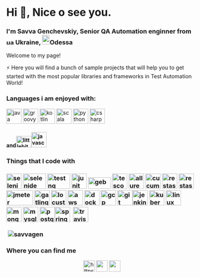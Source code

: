 <h1>Hi 👋, Nice o see you.</h1>
<h3 align="left">I'm Savva Genchevskiy, Senior QA Automation enginner</a> from <img src="https://cdn.webshopapp.com/shops/94414/files/54952182/ukraine-flag-icon-free-download.jpg" alt="ua", width="20" height="15"/> Ukraine, <img src="https://upload.wikimedia.org/wikipedia/commons/f/fe/Odessa-logo.gif" alt="ods", width="20" height="25"/>Odessa</h3>

Welcome to my page!

⚡ Here you will find a bunch of sample projects that will help you to get started with the most popular libraries and frameworks in Test Automation World!

<!--
**savvagen/savvagen** is a ✨ _special_ ✨ repository because its `README.md` (this file) appears on your GitHub profile.

Here are some ideas to get you started:

- 🔭 I’m currently working on ...
- 🌱 I’m currently learning ...
- 👯 I’m looking to collaborate on ...
- 🤔 I’m looking for help with ...
- 💬 Ask me about ...
- 📫 How to reach me: ...
- 😄 Pronouns: ...
- ⚡ Fun fact: ...
-->

<h3>Languages i am enjoyed with:</h3>
<p align="left">
<img src="https://49012036slamettriyanto.files.wordpress.com/2012/07/java.jpg" width="40" height="40" alt="java"/>
<img src="https://susudev.com/wp-content/uploads/2018/06/groovy1.png" width="40" height="40" alt="groovy"/>
<img src="https://apptractor.ru/wp-content/uploads/2017/05/kotlin_250x250.png" width="40" height="40" alt="kotlin"/>
<img src="https://devicons.github.io/devicon/devicon.git/icons/scala/scala-original-wordmark.svg" alt="scala" width="40" height="40"/>
<img src="https://devicons.github.io/devicon/devicon.git/icons/python/python-original.svg" width="40" height="40" alt="python" /> 
<img src="https://devicons.github.io/devicon/devicon.git/icons/csharp/csharp-original.svg" alt="csharp" width="40" height="40"/>
<h4 align="left">and<img alt="littlebit" src="https://emojipedia-us.s3.dualstack.us-west-1.amazonaws.com/thumbs/160/emojipedia/181/pinching-hand_1f90f.png" width="40" height="30"/><img src="https://devicons.github.io/devicon/devicon.git/icons/javascript/javascript-original.svg" alt="javascript" width="40" height="40"/></h4>
</p>


<h3>Things that I code with<h3>
<p align="left">
<img src="https://encrypted-tbn0.gstatic.com/images?q=tbn%3AANd9GcSbceG6BBP9VpjOERyc3dgsNc2Xyehjkm7xsA&usqp=CAU" alt="selenium" width="40" height="40"/>
<img src="https://habrastorage.org/webt/wz/cu/r3/wzcur3lohguxx4c6qnnjfp9wgri.jpeg" alt="selenide" width="60" height="40" alt="selenide"/>
<img src="https://automated-testing.info/uploads/default/original/2X/4/49950f4112bb39e094016e7d7be7c84aec415f24.png"alt="testng" width="60" height="40"/>
<img src="https://miro.medium.com/max/400/1*MR-bbhz8fQD5Na-GBGm9lA.png"alt="junit" width="40" height="40"/>
<img src="https://gebish.org/images/logo.png"alt="geb" width="60" height="30"/>
<img src="https://d33wubrfki0l68.cloudfront.net/13c9a4b570398ec611da4ec48085caaa48c5f2d2/39fb0/logo.svg"alt="tescont" width="40" height="40"/>
<img src="https://avatars2.githubusercontent.com/u/5879127?s=280&v=4"alt="allure" width="40" height="40"/>
<img src="https://encrypted-tbn0.gstatic.com/images?q=tbn%3AANd9GcSEFmhHvn6WRbl6XiePY_uQHBbVZUzRytIuQA&usqp=CAU"alt="cucumber" width="40" height="40"/>
<img src="https://avatars0.githubusercontent.com/u/19369327?s=400&v=4"alt="restassured" width="40" height="40"/>
<img src="https://avatars1.githubusercontent.com/u/2678858?s=280&v=4"alt="restassured" width="40" height="40"/>
<img src="https://octoperf.com/img/blog/jmeter-tutorial/jmeter-tutorial.png"alt="jmeter" width="70" height="40"/>
<img src="https://alexandreesl.files.wordpress.com/2020/02/gatling.png"alt="gatling" width="40" height="40"/>
<img src="https://miro.medium.com/max/500/1*iHbPgMP5K4WWaP2RDBD37w.png"alt="locust" width="40" height="40"/>
<img src="https://devicons.github.io/devicon/devicon.git/icons/amazonwebservices/amazonwebservices-original-wordmark.svg" alt="aws" width="40" height="40"/>
<img src="https://devicons.github.io/devicon/devicon.git/icons/docker/docker-original-wordmark.svg" alt="docker" width="40" height="40"/> <img src="https://www.vectorlogo.zone/logos/google_cloud/google_cloud-icon.svg" alt="gcp" width="40" height="40"/> <img src="https://www.vectorlogo.zone/logos/git-scm/git-scm-icon.svg" alt="git" width="40" height="40"/><img src="https://www.vectorlogo.zone/logos/jenkins/jenkins-icon.svg" alt="jenkins" width="40" height="40"/>  <img src="https://www.vectorlogo.zone/logos/kubernetes/kubernetes-icon.svg" alt="kubernetes" width="40" height="40"/> <img src="https://devicons.github.io/devicon/devicon.git/icons/linux/linux-original.svg" alt="linux" width="40" height="40"/> <img src="https://devicons.github.io/devicon/devicon.git/icons/mongodb/mongodb-original-wordmark.svg" alt="mongodb" width="40" height="40"/> <img src="https://devicons.github.io/devicon/devicon.git/icons/mysql/mysql-original-wordmark.svg" alt="mysql" width="40" height="40"/> <img src="https://devicons.github.io/devicon/devicon.git/icons/postgresql/postgresql-original-wordmark.svg" alt="postgresql" width="40" height="40"/><img src="https://www.vectorlogo.zone/logos/springio/springio-icon.svg" alt="spring" width="40" height="40"/> <img/>
<img src="https://a.slack-edge.com/80588/img/services/travis_512.png"alt="travis" width="40" height="40"/>
 </p><p>&nbsp;<img align="center" src="https://github-readme-stats.vercel.app/api?username=savvagen&show_icons=true" alt="savvagen"/></p>


<h3>Where you can find me</h3>
<p align="center">
<a href="https://linkedin.com/in/https://www.linkedin.com/in/savva-genchevskiy-231947121/" target="blank"><img align="center" src="https://cdn.jsdelivr.net/npm/simple-icons@3.0.1/icons/linkedin.svg" alt="https://www.linkedin.com/in/savva-genchevskiy-231947121/" height="30" width="30" /></a>
<a href="https://drive.google.com/file/d/1JH6ln3SW_zppHeIxVs5_Eh1hrvDrDGcm/view?usp=sharing"><img align="center" src="https://cdn.iconscout.com/icon/premium/png-256-thumb/download-resume-2-549340.png" height="30" width="30"></a>
<a href="https://gitlab.com/savva.gench"><img align="center" src="https://cdn4.iconfinder.com/data/icons/logos-brands-5/24/gitlab-512.png" height="30" width="30"></a>
</p>
